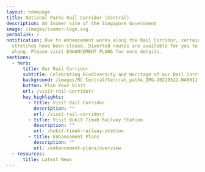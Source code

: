 ```yaml
---
layout: homepage
title: National Parks Rail Corridor (Central)
description: An Isomer site of the Singapore Government
image: /images/isomer-logo.svg
permalink: /
notification: Due to enhancement works along the Rail Corridor, certain
  stretches have been closed. Diverted routes are available for you to walk
  along. Please visit ENHANCEMENT PLANS for more details.
sections:
  - hero:
      title: Our Rail Corridor
      subtitle: Celebrating Biodiversity and Heritage of our Rail Corridor (Central)
      background: /images/RC Central/Central_path4_IMG-20210521-WA0011 - background.jpg
      button: Plan Your Visit
      url: /visit-rail-corridor/
      key_highlights:
        - title: Visit Rail Corridor
          description: ""
          url: /visit-rail-corridor/
        - title: Visit Bukit Timah Railway Station
          description: ""
          url: /bukit-timah-railway-station
        - title: Enhancement Plans
          description: ""
          url: /enhancement-plans/overview
  - resources:
      title: Latest News
---
```

